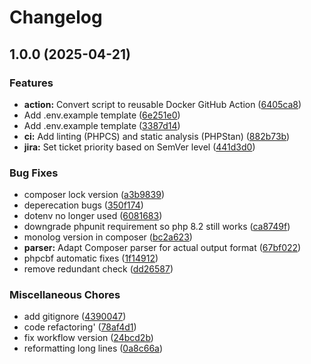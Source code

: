 # Changelog

## 1.0.0 (2025-04-21)


### Features

* **action:** Convert script to reusable Docker GitHub Action ([6405ca8](https://github.com/shawnhooper/outdated-to-jira/commit/6405ca89ce88a059cc043de3c35afd039bcd4de3))
* Add .env.example template ([6e251e0](https://github.com/shawnhooper/outdated-to-jira/commit/6e251e0669857ec450fbd182dfedb7fa39a09d4a))
* Add .env.example template ([3387d14](https://github.com/shawnhooper/outdated-to-jira/commit/3387d1482b09aeff9c937fb491b85aeb808c5e08))
* **ci:** Add linting (PHPCS) and static analysis (PHPStan) ([882b73b](https://github.com/shawnhooper/outdated-to-jira/commit/882b73b3c1ce8c11c808e1090fc8e1b4762ade09))
* **jira:** Set ticket priority based on SemVer level ([441d3d0](https://github.com/shawnhooper/outdated-to-jira/commit/441d3d07f6cedb2ce1e6d6f8530c8f7ed46e17a8))


### Bug Fixes

* composer lock version ([a3b9839](https://github.com/shawnhooper/outdated-to-jira/commit/a3b9839179b0b3e3b03e39bc16965aaaa103501b))
* deperecation bugs ([350f174](https://github.com/shawnhooper/outdated-to-jira/commit/350f1749f0d5e49e12105e8867d4634aba4087d5))
* dotenv no longer used ([6081683](https://github.com/shawnhooper/outdated-to-jira/commit/6081683814aa14dc712c63463bb3061dff3a6471))
* downgrade phpunit requirement so php 8.2 still works ([ca8749f](https://github.com/shawnhooper/outdated-to-jira/commit/ca8749f7c3c4b841052e8a1336af02ff15eab38c))
* monolog version in composer ([bc2a623](https://github.com/shawnhooper/outdated-to-jira/commit/bc2a62394d5854fede35e3ad062beefc6a7f20e3))
* **parser:** Adapt Composer parser for actual output format ([67bf022](https://github.com/shawnhooper/outdated-to-jira/commit/67bf02208bc8991a3c2b5031403b013ecaacfa16))
* phpcbf automatic fixes ([1f14912](https://github.com/shawnhooper/outdated-to-jira/commit/1f14912897fed8931ccee690b2afc517b06ae12c))
* remove redundant check ([dd26587](https://github.com/shawnhooper/outdated-to-jira/commit/dd26587fd0743acb6b17f32f80ad9f28bbb764e8))


### Miscellaneous Chores

* add gitignore ([4390047](https://github.com/shawnhooper/outdated-to-jira/commit/4390047df2882c7b9165093dd7a86ecdbca923ad))
* code refactoring' ([78af4d1](https://github.com/shawnhooper/outdated-to-jira/commit/78af4d166ff5d4157695cdfad8b794bb95346099))
* fix workflow version ([24bcd2b](https://github.com/shawnhooper/outdated-to-jira/commit/24bcd2b4060734dd81781bc169746c17bab57ba9))
* reformatting long lines ([0a8c66a](https://github.com/shawnhooper/outdated-to-jira/commit/0a8c66a11d719aece4f91306cc155c687a2a6571))
